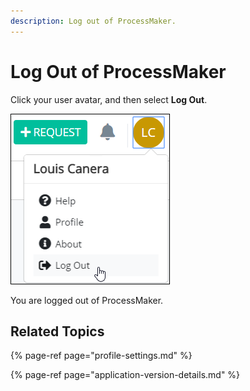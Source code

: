 ```yaml
---
description: Log out of ProcessMaker.
---
```


# Log Out of ProcessMaker

Click your user avatar, and then select **Log Out**.

![Log Out option to log out of ProcessMaker](../.gitbook/assets/log-out-option.png)

You are logged out of ProcessMaker.

## Related Topics

{% page-ref page="profile-settings.md" %}

{% page-ref page="application-version-details.md" %}

